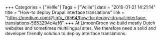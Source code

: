 +++
Categories = ["Veille"]
Tags = ["Veille"]
date = "2019-01-21 14:21:14"
title = "How-to deploy Drupal interface translations"
link = "https://medium.com/@info_76564/how-to-deploy-drupal-interface-translations-5653294c4af6"
+++
At LimoenGroen we build mostly Dutch websites and sometimes multilingual sites. We therefore need a solid and developer friendly solution to deploy interface translations.